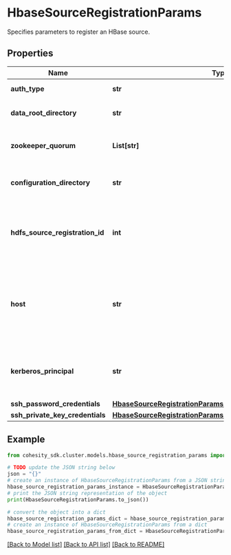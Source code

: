 # HbaseSourceRegistrationParams

Specifies parameters to register an HBase source.

## Properties

Name | Type | Description | Notes
------------ | ------------- | ------------- | -------------
**auth_type** | **str** | Authentication type. | [optional] [readonly] 
**data_root_directory** | **str** | The &#39;Data root directory&#39; for this HBase. | [optional] [readonly] 
**zookeeper_quorum** | **List[str]** | The &#39;Zookeeper Quorum&#39; for this HBase. | [optional] [readonly] 
**configuration_directory** | **str** | The directory containing the hbase-site.xml. | 
**hdfs_source_registration_id** | **int** | Protection Source registration id of the HDFS on which this HBase is running. | 
**host** | **str** | IP or hostname of any host from which the HBase configuration file hbase-site.xml can be read. | 
**kerberos_principal** | **str** | The kerberos principal to be used to connect to this Hbase source. | [optional] 
**ssh_password_credentials** | [**HbaseSourceRegistrationParamsAllOfSshPasswordCredentials**](HbaseSourceRegistrationParamsAllOfSshPasswordCredentials.md) |  | [optional] 
**ssh_private_key_credentials** | [**HbaseSourceRegistrationParamsAllOfSshPrivateKeyCredentials**](HbaseSourceRegistrationParamsAllOfSshPrivateKeyCredentials.md) |  | [optional] 

## Example

```python
from cohesity_sdk.cluster.models.hbase_source_registration_params import HbaseSourceRegistrationParams

# TODO update the JSON string below
json = "{}"
# create an instance of HbaseSourceRegistrationParams from a JSON string
hbase_source_registration_params_instance = HbaseSourceRegistrationParams.from_json(json)
# print the JSON string representation of the object
print(HbaseSourceRegistrationParams.to_json())

# convert the object into a dict
hbase_source_registration_params_dict = hbase_source_registration_params_instance.to_dict()
# create an instance of HbaseSourceRegistrationParams from a dict
hbase_source_registration_params_from_dict = HbaseSourceRegistrationParams.from_dict(hbase_source_registration_params_dict)
```
[[Back to Model list]](../README.md#documentation-for-models) [[Back to API list]](../README.md#documentation-for-api-endpoints) [[Back to README]](../README.md)


